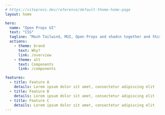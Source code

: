 ```yaml
---
# https://vitepress.dev/reference/default-theme-home-page
layout: home

hero:
  name: "Open Props UI"
  text: "CSS"
  tagline: "Mash Tailwind, MUI, Open Props and shadcn together and this is what you get."
  actions:
    - theme: brand
      text: Why?
      link: /overview
    - theme: alt
      text: Components
      link: /components

features:
  - title: Feature A
    details: Lorem ipsum dolor sit amet, consectetur adipiscing elit
  - title: Feature B
    details: Lorem ipsum dolor sit amet, consectetur adipiscing elit
  - title: Feature C
    details: Lorem ipsum dolor sit amet, consectetur adipiscing elit
---
```

